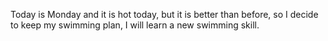 Today is Monday and it is hot today, but it is better than before, so I decide to keep my swimming plan, I will learn a new swimming skill.
